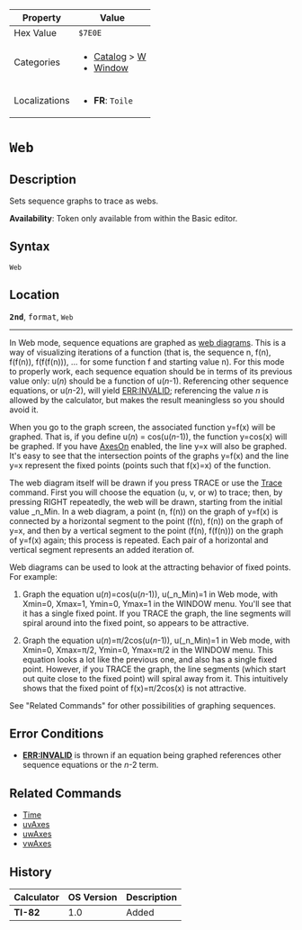 | Property      | Value |
|---------------|-------|
| Hex Value     | `$7E0E`|
| Categories    | <ul><li>[Catalog](<../categories/Catalog.md>) > [W](<../categories/Catalog.md#W>)</li><li>[Window](<../categories/Window.md>)</li></ul> |
| Localizations | <ul><li><b>FR</b>: `Toile`</li></ul> |

# `Web`

## Description
Sets sequence graphs to trace as webs.


<b>Availability</b>: Token only available from within the Basic editor.

## Syntax
`Web`

## Location
<tt><kbd><b>2nd</b></kbd></tt>, <kbd>format</kbd>, `Web`
<hr>

In Web mode, sequence equations are graphed as [web diagrams](https://mathworld.wolfram.com/WebDiagram.html). This is a way of visualizing iterations of a function (that is, the sequence n, f(n), f(f(n)), f(f(f(n))), … for some function f and starting value n). For this mode to properly work, each sequence equation should be in terms of its previous value only: u(_n_) should be a function of u(_n_-1). Referencing other sequence equations, or u(_n_-2), will yield [ERR:INVALID](errors#invalid); referencing the value _n_ is allowed by the calculator, but makes the result meaningless so you should avoid it.

When you go to the graph screen, the associated function y=f(x) will be graphed. That is, if you define u(_n_) = cos(u(_n_-1)), the function y=cos(x) will be graphed. If you have [AxesOn](AxesOn.md) enabled, the line y=x will also be graphed. It's easy to see that the intersection points of the graphs y=f(x) and the line y=x represent the fixed points (points such that f(x)=x) of the function.

The web diagram itself will be drawn if you press TRACE or use the [Trace](Trace.md) command. First you will choose the equation (u, v, or w) to trace; then, by pressing RIGHT repeatedly, the web will be drawn, starting from the initial value _n_Min. In a web diagram, a point (n, f(n)) on the graph of y=f(x) is connected by a horizontal segment to the point (f(n), f(n)) on the graph of y=x, and then by a vertical segment to the point (f(n), f(f(n))) on the graph of y=f(x) again; this process is repeated. Each pair of a horizontal and vertical segment represents an added iteration of.

Web diagrams can be used to look at the attracting behavior of fixed points. For example:

1. Graph the equation u(_n_)=cos(u(_n_-1)), u(_n_Min)=1 in Web mode, with Xmin=0, Xmax=1, Ymin=0, Ymax=1 in the WINDOW menu. You'll see that it has a single fixed point. If you TRACE the graph, the line segments will spiral around into the fixed point, so appears to be attractive.

2. Graph the equation u(_n_)=π/2cos(u(_n_-1)), u(_n_Min)=1 in Web mode, with Xmin=0, Xmax=π/2, Ymin=0, Ymax=π/2 in the WINDOW menu. This equation looks a lot like the previous one, and also has a single fixed point. However, if you TRACE the graph, the line segments (which start out quite close to the fixed point) will spiral away from it. This intuitively shows that the fixed point of f(x)=π/2cos(x) is not attractive.

See "Related Commands" for other possibilities of graphing sequences.

## Error Conditions

*   **[ERR:INVALID](errors#invalid)** is thrown if an equation being graphed references other sequence equations or the _n_-2 term.

## Related Commands

*   [Time](Time.md)
*   [uvAxes](uvAxes.md)
*   [uwAxes](uwAxes.md)
*   [vwAxes](vwAxes.md)

## History
| Calculator | OS Version | Description |
|------------|------------|-------------|
| <b>TI-82</b> | 1.0 | Added |


